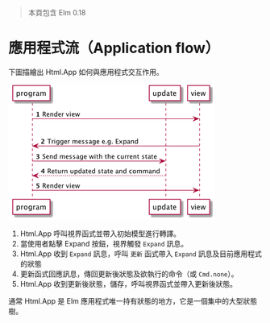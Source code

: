 > 本頁包含 Elm 0.18

# 應用程式流（Application flow）

下圖描繪出 Html.App 如何與應用程式交互作用。

![Flow](04-flow.png)

1. Html.App 呼叫視界函式並帶入初始模型進行轉譯。
1. 當使用者點擊 Expand 按鈕，視界觸發 `Expand` 訊息。
1. Html.App 收到 `Expand` 訊息，呼叫 `更新` 函式帶入 `Expand` 訊息及目前應用程式的狀態
1. 更新函式回應訊息，傳回更新後狀態及欲執行的命令（或 `Cmd.none`）。
1. Html.App 收到更新後狀態，儲存，呼叫視界函式並帶入更新後狀態。

通常 Html.App 是 Elm 應用程式唯一持有狀態的地方，它是一個集中的大型狀態樹。
